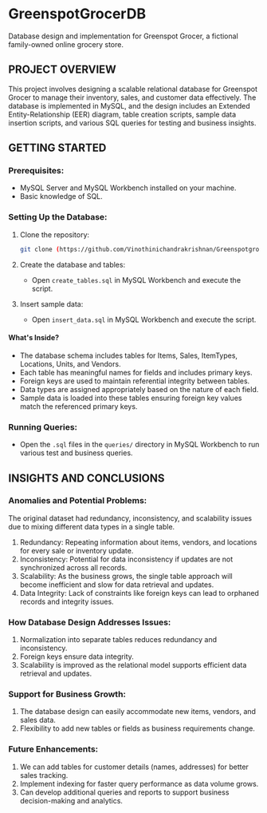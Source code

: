 # GreenspotGrocerDB

Database design and implementation for Greenspot Grocer, a fictional family-owned online grocery store.

## PROJECT OVERVIEW

This project involves designing a scalable relational database for Greenspot Grocer to manage their inventory, sales, and customer data effectively. The database is implemented in MySQL, and the design includes an Extended Entity-Relationship (EER) diagram, table creation scripts, sample data insertion scripts, and various SQL queries for testing and business insights.

## GETTING STARTED

### **Prerequisites:**

- MySQL Server and MySQL Workbench installed on your machine.
- Basic knowledge of SQL.

### **Setting Up the Database:**

1. Clone the repository:
    ```sh
    git clone (https://github.com/Vinothinichandrakrishnan/GreenspotgroceryDB)
    ```

2. Create the database and tables:
    - Open `create_tables.sql` in MySQL Workbench and execute the script.

3. Insert sample data:
    - Open `insert_data.sql` in MySQL Workbench and execute the script.

#### **What's Inside?**

- The database schema includes tables for Items, Sales, ItemTypes, Locations, Units, and Vendors.
- Each table has meaningful names for fields and includes primary keys.
- Foreign keys are used to maintain referential integrity between tables.
- Data types are assigned appropriately based on the nature of each field.
- Sample data is loaded into these tables ensuring foreign key values match the referenced primary keys.

### Running Queries:

- Open the `.sql` files in the `queries/` directory in MySQL Workbench to run various test and business queries.

## INSIGHTS AND CONCLUSIONS

### **Anomalies and Potential Problems:**

The original dataset had redundancy, inconsistency, and scalability issues due to mixing different data types in a single table.
1. Redundancy: Repeating information about items, vendors, and locations for every sale or inventory update.
2. Inconsistency: Potential for data inconsistency if updates are not synchronized across all records.
3. Scalability: As the business grows, the single table approach will become inefficient and slow for data retrieval and updates.
4. Data Integrity: Lack of constraints like foreign keys can lead to orphaned records and integrity issues.

### **How Database Design Addresses Issues:**

1. Normalization into separate tables reduces redundancy and inconsistency.
2. Foreign keys ensure data integrity.
3. Scalability is improved as the relational model supports efficient data retrieval and updates.

### **Support for Business Growth:**

1. The database design can easily accommodate new items, vendors, and sales data.
2. Flexibility to add new tables or fields as business requirements change.

### **Future Enhancements:**

1. We can add tables for customer details (names, addresses) for better sales tracking.
2. Implement indexing for faster query performance as data volume grows.
3. Can develop additional queries and reports to support business decision-making and analytics.



